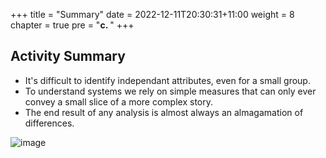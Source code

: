 +++
title = "Summary"
date = 2022-12-11T20:30:31+11:00
weight = 8
chapter = true
pre = "<b>c. </b>"
+++

## Activity Summary

* It's difficult to identify independant attributes, even for a small group.
* To understand systems we rely on simple measures that can only ever convey a small slice of a more complex story. 
* The end result of any analysis is almost always an almagamation of differences.

![image](images/scatter-matrix-internship.png)
